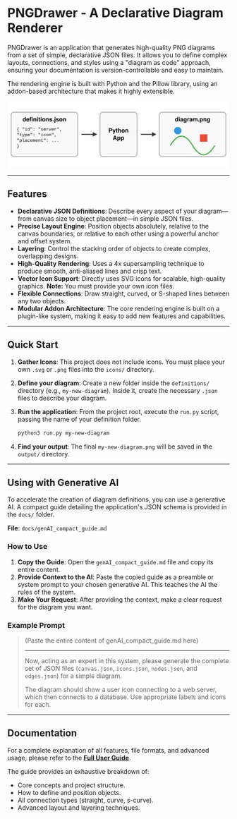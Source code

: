# PNGDrawer - A Declarative Diagram Renderer

PNGDrawer is an application that generates high-quality PNG diagrams from a set of simple, declarative JSON files. It allows you to define complex layouts, connections, and styles using a "diagram as code" approach, ensuring your documentation is version-controllable and easy to maintain.

The rendering engine is built with Python and the Pillow library, using an addon-based architecture that makes it highly extensible.

![Workflow Diagram](docs/images/workflow.svg)

---

## Features

- **Declarative JSON Definitions**: Describe every aspect of your diagram—from canvas size to object placement—in simple JSON files.
- **Precise Layout Engine**: Position objects absolutely, relative to the canvas boundaries, or relative to each other using a powerful anchor and offset system.
- **Layering**: Control the stacking order of objects to create complex, overlapping designs.
- **High-Quality Rendering**: Uses a 4x supersampling technique to produce smooth, anti-aliased lines and crisp text.
- **Vector Icon Support**: Directly uses SVG icons for scalable, high-quality graphics. **Note:** You must provide your own icon files.
- **Flexible Connections**: Draw straight, curved, or S-shaped lines between any two objects.
- **Modular Addon Architecture**: The core rendering engine is built on a plugin-like system, making it easy to add new features and capabilities.

---

## Quick Start

1.  **Gather Icons**: This project does not include icons. You must place your own `.svg` or `.png` files into the `icons/` directory.
2.  **Define your diagram**: Create a new folder inside the `definitions/` directory (e.g., `my-new-diagram`). Inside it, create the necessary `.json` files to describe your diagram.
3.  **Run the application**: From the project root, execute the `run.py` script, passing the name of your definition folder.

    ```bash
    python3 run.py my-new-diagram
    ```

4.  **Find your output**: The final `my-new-diagram.png` will be saved in the `output/` directory.

---

## Using with Generative AI

To accelerate the creation of diagram definitions, you can use a generative AI. A compact guide detailing the application's JSON schema is provided in the `docs/` folder.

**File**: `docs/genAI_compact_guide.md`

### How to Use

1.  **Copy the Guide**: Open the `genAI_compact_guide.md` file and copy its entire content.
2.  **Provide Context to the AI**: Paste the copied guide as a preamble or system prompt to your chosen generative AI. This teaches the AI the rules of the system.
3.  **Make Your Request**: After providing the context, make a clear request for the diagram you want.

### Example Prompt

> (Paste the entire content of genAI_compact_guide.md here)
>
> ---
>
> Now, acting as an expert in this system, please generate the complete set of JSON files (`canvas.json`, `icons.json`, `nodes.json`, and `edges.json`) for a simple diagram.
>
> The diagram should show a user icon connecting to a web server, which then connects to a database. Use appropriate labels and icons for each.

---

## Documentation

For a complete explanation of all features, file formats, and advanced usage, please refer to the **[Full User Guide](docs/guide/index.md)**.

The guide provides an exhaustive breakdown of:
- Core concepts and project structure.
- How to define and position objects.
- All connection types (straight, curve, s-curve).
- Advanced layout and layering techniques.

